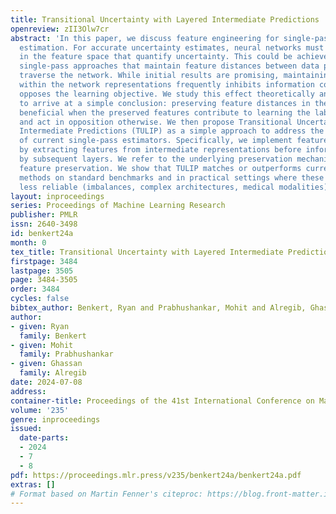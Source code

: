 ```yaml
---
title: Transitional Uncertainty with Layered Intermediate Predictions
openreview: zII3Olw7cr
abstract: 'In this paper, we discuss feature engineering for single-pass uncertainty
  estimation. For accurate uncertainty estimates, neural networks must extract differences
  in the feature space that quantify uncertainty. This could be achieved by current
  single-pass approaches that maintain feature distances between data points as they
  traverse the network. While initial results are promising, maintaining feature distances
  within the network representations frequently inhibits information compression and
  opposes the learning objective. We study this effect theoretically and empirically
  to arrive at a simple conclusion: preserving feature distances in the output is
  beneficial when the preserved features contribute to learning the label distribution
  and act in opposition otherwise. We then propose Transitional Uncertainty with Layered
  Intermediate Predictions (TULIP) as a simple approach to address the shortcomings
  of current single-pass estimators. Specifically, we implement feature preservation
  by extracting features from intermediate representations before information is collapsed
  by subsequent layers. We refer to the underlying preservation mechanism as transitional
  feature preservation. We show that TULIP matches or outperforms current single-pass
  methods on standard benchmarks and in practical settings where these methods are
  less reliable (imbalances, complex architectures, medical modalities).'
layout: inproceedings
series: Proceedings of Machine Learning Research
publisher: PMLR
issn: 2640-3498
id: benkert24a
month: 0
tex_title: Transitional Uncertainty with Layered Intermediate Predictions
firstpage: 3484
lastpage: 3505
page: 3484-3505
order: 3484
cycles: false
bibtex_author: Benkert, Ryan and Prabhushankar, Mohit and Alregib, Ghassan
author:
- given: Ryan
  family: Benkert
- given: Mohit
  family: Prabhushankar
- given: Ghassan
  family: Alregib
date: 2024-07-08
address:
container-title: Proceedings of the 41st International Conference on Machine Learning
volume: '235'
genre: inproceedings
issued:
  date-parts:
  - 2024
  - 7
  - 8
pdf: https://proceedings.mlr.press/v235/benkert24a/benkert24a.pdf
extras: []
# Format based on Martin Fenner's citeproc: https://blog.front-matter.io/posts/citeproc-yaml-for-bibliographies/
---
```

